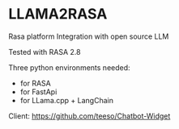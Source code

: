 # LLAMA2RASA
Rasa platform Integration with open source LLM

Tested with RASA 2.8

Three python environments needed:
- for RASA
- for FastApi
- for LLama.cpp + LangChain

Client: https://github.com/teeso/Chatbot-Widget
